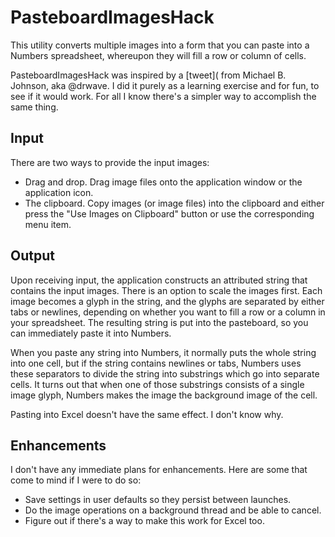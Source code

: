 # PasteboardImagesHack

This utility converts multiple images into a form that you can paste into a Numbers spreadsheet, whereupon they will fill a row or column of cells.

PasteboardImagesHack was inspired by a [tweet]( from Michael B. Johnson, aka @drwave.  I did it purely as a learning exercise and for fun, to see if it would work.  For all I know there's a simpler way to accomplish the same thing.


## Input

There are two ways to provide the input images:

* Drag and drop.  Drag image files onto the application window or the application icon.
* The clipboard.  Copy images (or image files) into the clipboard and either press the "Use Images on Clipboard" button or use the corresponding menu item.


## Output

Upon receiving input, the application constructs an attributed string that contains the input images.  There is an option to scale the images first.  Each image becomes a glyph in the string, and the glyphs are separated by either tabs or newlines, depending on whether you want to fill a row or a column in your spreadsheet.  The resulting string is put into the pasteboard, so you can immediately paste it into Numbers.

When you paste any string into Numbers, it normally puts the whole string into one cell, but if the string contains newlines or tabs, Numbers uses these separators to divide the string into substrings which go into separate cells.  It turns out that when one of those substrings consists of a single image glyph, Numbers makes the image the background image of the cell.

Pasting into Excel doesn't have the same effect.  I don't know why.


## Enhancements

I don't have any immediate plans for enhancements.  Here are some that come to mind if I were to do so:

* Save settings in user defaults so they persist between launches.
* Do the image operations on a background thread and be able to cancel.
* Figure out if there's a way to make this work for Excel too.


